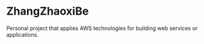 # ZhangZhaoxiBe
Personal project that applies AWS technologies for building web services or applications.
